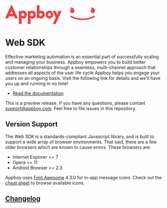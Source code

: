 ![Appboy Logo](https://github.com/Appboy/appboy-web-sdk/blob/master/Appboy_Logo_Smiley_Red.png)

# Web SDK

Effective marketing automation is an essential part of successfully scaling and managing your business. Appboy empowers you to build better customer relationships through a seamless, multi-channel approach that addresses all aspects of the user life cycle Appboy helps you engage your users on an ongoing basis. Visit the following link for details and we'll have you up and running in no time!

- [Read the documentation](https://js.appboycdn.com/web-sdk/{{VERSION}}/doc/module-appboy.html)

This is a preview release. If you have any questions, please contant support@appboy.com. Feel free to file issues in this repository.

## Version Support

The Web SDK is a standards-compliant Javascript library, and is built to support a wide array of browser environments.  That said, there are a few older browsers which are known to cause errors.  These browsers are:

- Internet Explorer <= 7
- Opera <= 11
- Android Browser <= 2.3

Appboy uses [Font Awesome](http://fortawesome.github.io/Font-Awesome/) 4.3.0 for in-app message icons.  Check out the [cheat sheet](http://fortawesome.github.io/Font-Awesome/cheatsheet/) to browse available icons.

## [Changelog](https://github.com/Appboy/appboy-web-sdk/blob/master/CHANGELOG.md)
